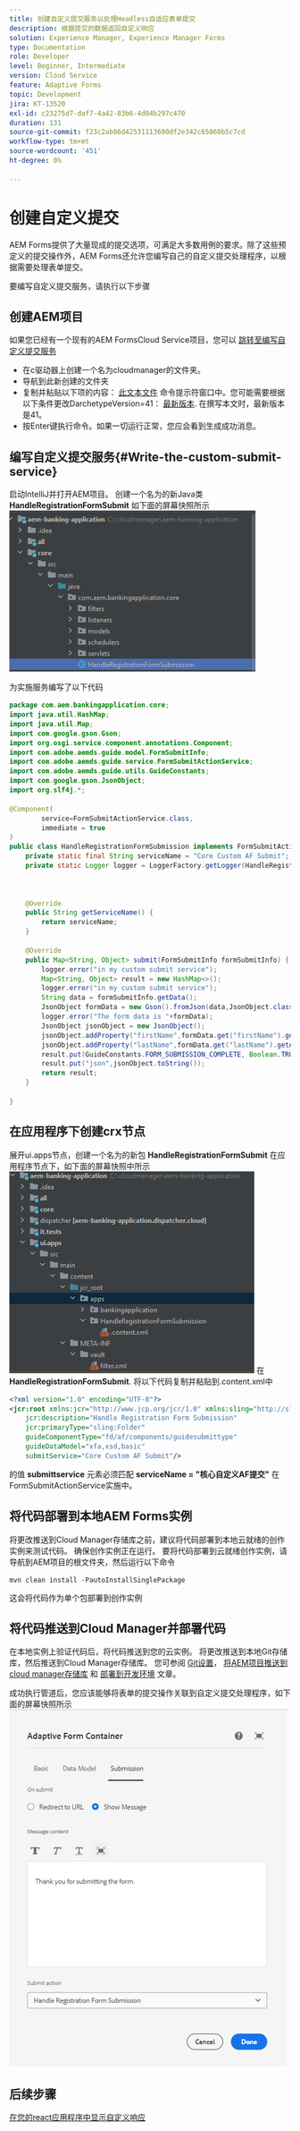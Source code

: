 ```yaml
---
title: 创建自定义提交服务以处理Headless自适应表单提交
description: 根据提交的数据返回自定义响应
solution: Experience Manager, Experience Manager Forms
type: Documentation
role: Developer
level: Beginner, Intermediate
version: Cloud Service
feature: Adaptive Forms
topic: Development
jira: KT-13520
exl-id: c23275d7-daf7-4a42-83b6-4d04b297c470
duration: 131
source-git-commit: f23c2ab86d42531113690df2e342c65060b5c7cd
workflow-type: tm+mt
source-wordcount: '451'
ht-degree: 0%

---
```


# 创建自定义提交

AEM Forms提供了大量现成的提交选项，可满足大多数用例的要求。除了这些预定义的提交操作外，AEM Forms还允许您编写自己的自定义提交处理程序，以根据需要处理表单提交。

要编写自定义提交服务，请执行以下步骤

## 创建AEM项目

如果您已经有一个现有的AEM FormsCloud Service项目，您可以 [跳转至编写自定义提交服务](#Write-the-custom-submit-service)

* 在c驱动器上创建一个名为cloudmanager的文件夹。
* 导航到此新创建的文件夹
* 复制并粘贴以下项的内容： [此文本文件](./assets/creating-maven-project.txt) 命令提示符窗口中。您可能需要根据以下条件更改DarchetypeVersion=41： [最新版本](https://github.com/adobe/aem-project-archetype/releases). 在撰写本文时，最新版本是41。
* 按Enter键执行命令。如果一切运行正常，您应会看到生成成功消息。

## 编写自定义提交服务{#Write-the-custom-submit-service}

启动IntelliJ并打开AEM项目。 创建一个名为的新Java类 **HandleRegistrationFormSubmit** 如下面的屏幕快照所示
![custom-submit-service](./assets/custom-submit-service.png)

为实施服务编写了以下代码

```java
package com.aem.bankingapplication.core;
import java.util.HashMap;
import java.util.Map;
import com.google.gson.Gson;
import org.osgi.service.component.annotations.Component;
import com.adobe.aemds.guide.model.FormSubmitInfo;
import com.adobe.aemds.guide.service.FormSubmitActionService;
import com.adobe.aemds.guide.utils.GuideConstants;
import com.google.gson.JsonObject;
import org.slf4j.*;

@Component(
        service=FormSubmitActionService.class,
        immediate = true
)
public class HandleRegistrationFormSubmission implements FormSubmitActionService {
    private static final String serviceName = "Core Custom AF Submit";
    private static Logger logger = LoggerFactory.getLogger(HandleRegistrationFormSubmission.class);



    @Override
    public String getServiceName() {
        return serviceName;
    }

    @Override
    public Map<String, Object> submit(FormSubmitInfo formSubmitInfo) {
        logger.error("in my custom submit service");
        Map<String, Object> result = new HashMap<>();
        logger.error("in my custom submit service");
        String data = formSubmitInfo.getData();
        JsonObject formData = new Gson().fromJson(data,JsonObject.class);
        logger.error("The form data is "+formData);
        JsonObject jsonObject = new JsonObject();
        jsonObject.addProperty("firstName",formData.get("firstName").getAsString());
        jsonObject.addProperty("lastName",formData.get("lastName").getAsString());
        result.put(GuideConstants.FORM_SUBMISSION_COMPLETE, Boolean.TRUE);
        result.put("json",jsonObject.toString());
        return result;
    }

}
```

## 在应用程序下创建crx节点

展开ui.apps节点，创建一个名为的新包 **HandleRegistrationFormSubmit** 在应用程序节点下，如下面的屏幕快照中所示
![crx-node](./assets/crx-node.png)
在 **HandleRegistrationFormSubmit**. 将以下代码复制并粘贴到.content.xml中

```xml
<?xml version="1.0" encoding="UTF-8"?>
<jcr:root xmlns:jcr="http://www.jcp.org/jcr/1.0" xmlns:sling="http://sling.apache.org/jcr/sling/1.0"
    jcr:description="Handle Registration Form Submission"
    jcr:primaryType="sling:Folder"
    guideComponentType="fd/af/components/guidesubmittype"
    guideDataModel="xfa,xsd,basic"
    submitService="Core Custom AF Submit"/>
```

的值 **submittservice** 元素必须匹配  **serviceName = &quot;核心自定义AF提交&quot;** 在FormSubmitActionService实施中。

## 将代码部署到本地AEM Forms实例

将更改推送到Cloud Manager存储库之前，建议将代码部署到本地云就绪的创作实例来测试代码。 确保创作实例正在运行。
要将代码部署到云就绪创作实例，请导航到AEM项目的根文件夹，然后运行以下命令

```
mvn clean install -PautoInstallSinglePackage
```

这会将代码作为单个包部署到创作实例

## 将代码推送到Cloud Manager并部署代码

在本地实例上验证代码后，将代码推送到您的云实例。
将更改推送到本地Git存储库，然后推送到Cloud Manager存储库。 您可参阅  [Git设置](https://experienceleague.adobe.com/docs/experience-manager-learn/cloud-service/forms/developing-for-cloud-service/setup-git.html)， [将AEM项目推送到cloud manager存储库](https://experienceleague.adobe.com/docs/experience-manager-learn/cloud-service/forms/developing-for-cloud-service/push-project-to-cloud-manager-git.html) 和 [部署到开发环境](https://experienceleague.adobe.com/docs/experience-manager-learn/cloud-service/forms/developing-for-cloud-service/deploy-to-dev-environment.html) 文章。

成功执行管道后，您应该能够将表单的提交操作关联到自定义提交处理程序，如下面的屏幕快照所示
![提交操作](./assets/configure-submit-action.png)

## 后续步骤

[在您的react应用程序中显示自定义响应](./handle-response-react-app.md)
